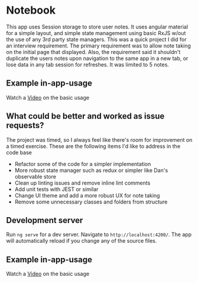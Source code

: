 # Notebook

This app uses Session storage to store user notes. It uses angular material for a simple layout, and simple state management using basic RxJS w/out the use of any 3rd party state managers. This was a quick project I did for an interview requirement. The primary requirement was to allow note taking on the initial page that displayed. Also, the requirement said it shouldn't duplicate the users notes upon navigation to the same app in a new tab, or lose data in any tab session for refreshes. It was limited to 5 notes.

## Example in-app-usage

Watch a [Video](https://drive.google.com/file/d/1pR4df6OglP1i4YFOMSz3P-arZLrgMXOv/view?usp=sharing) on the basic usage

## What could be better and worked as issue requests?
The project was timed, so I always feel like there's room for improvement on a timed exercise. These are the following items I'd like to address in the code base
* Refactor some of the code for a simpler implementation
* More robust state manager such as redux or simpler like Dan's observable store
* Clean up linting issues and remove inline lint comments
* Add unit tests with JEST or similar
* Change UI theme and add a more robust UX for note taking
* Remove some unnecessary classes and folders from structure


## Development server

Run `ng serve` for a dev server. Navigate to `http://localhost:4200/`. The app will automatically reload if you change
any of the source files.

## Example in-app-usage

Watch a [Video](https://drive.google.com/file/d/1pR4df6OglP1i4YFOMSz3P-arZLrgMXOv/view?usp=sharing) on the basic usage
